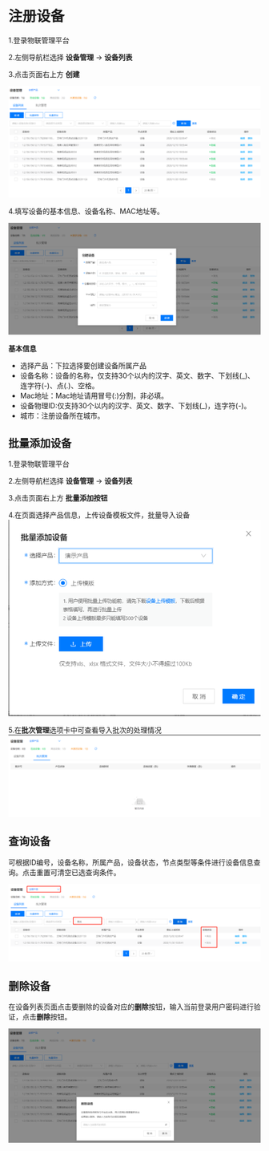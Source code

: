 # 注册设备

1.登录物联管理平台

2.左侧导航栏选择 **设备管理** -> **设备列表**

3.点击页面右上方 **创建**

![管理设备](../../../../../image/IoT/IoT-Estate/Device-Manager/Manage-Device.png)

4.填写设备的基本信息、设备名称、MAC地址等。

![注册设备](../../../../../image/IoT/IoT-Estate/Device-Manager/Create-Device.png)

**基本信息**
- 选择产品：下拉选择要创建设备所属产品
- 设备名称：设备的名称，仅支持30个以内的汉字、英文、数字、下划线(_)、连字符(-)、点(.)、空格。
- Mac地址：Mac地址请用冒号(:)分割，非必填。
- 设备物理ID:仅支持30个以内的汉字、英文、数字、下划线(_)，连字符(-)。
- 城市：注册设备所在城市。

## 批量添加设备
1.登录物联管理平台

2.左侧导航栏选择 **设备管理** -> **设备列表**

3.点击页面右上方 **批量添加按钮**

4.在页面选择产品信息，上传设备模板文件，批量导入设备
![批量添加](../../../../../image/IoT/IoT-Estate/Device-Manager/Batch-Import.png)

5.在**批次管理**选项卡中可查看导入批次的处理情况
![查看批次](../../../../../image/IoT/IoT-Estate/Device-Manager/Batch-View.png)

 ## 查询设备

 可根据ID编号，设备名称，所属产品，设备状态，节点类型等条件进行设备信息查询。点击重置可清空已选查询条件。

![查询设备](../../../../../image/IoT/IoT-Estate/Device-Manager/Query-Device.png)


 ## 删除设备

在设备列表页面点击要删除的设备对应的**删除**按钮，输入当前登录用户密码进行验证，点击**删除**按钮。

![删除设备](../../../../../image/IoT/IoT-Estate/Device-Manager/Delete-Device.png)